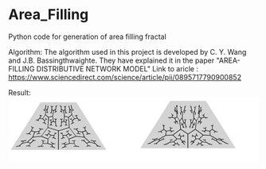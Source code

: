 # Area_Filling
Python code for generation of area filling fractal

Algorithm: 
The algorithm used in this project is developed by C. Y. Wang and J.B. Bassingthwaighte. They have explained it in the paper "AREA-FILLING DISTRIBUTIVE NETWORK MODEL"
Link to aricle : https://www.sciencedirect.com/science/article/pii/0895717790900852

Result:
![alt text](https://github.com/irushikesh/Area_Filling/blob/master/Area_fiiling_image_1.jpg)
